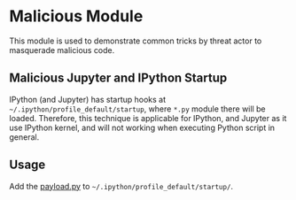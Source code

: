# Malicious Module

This module is used to demonstrate common tricks by threat actor to masquerade malicious code.

## Malicious Jupyter and IPython Startup

IPython (and Jupyter) has startup hooks at `~/.ipython/profile_default/startup`, where `*.py` module there will be loaded. Therefore, this technique is applicable for IPython, and Jupyter as it use IPython kernel, and will not working when executing Python script in general.

## Usage

Add the [payload.py](payload.py) to `~/.ipython/profile_default/startup/`.